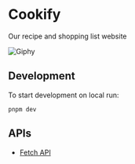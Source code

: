 # Cookify

Our recipe and shopping list website

![Giphy](https://media0.giphy.com/media/CNocEFcF9IBegtgW3q/giphy.gif?cid=ecf05e475ew1i5qpofucg8ax7cepq731g23gioh5sls0lcsq&ep=v1_gifs_search&rid=giphy.gif&ct=g)

## Development

To start development on local run:

```shell
pnpm dev
```

## APIs

- [Fetch API](https://developer.mozilla.org/en-US/docs/Web/API/Fetch_API)
